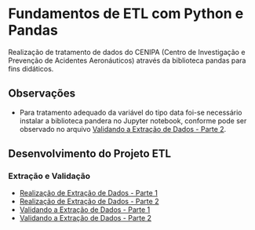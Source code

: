 # Fundamentos de ETL com Python e Pandas
Realização de tratamento de dados do CENIPA (Centro de Investigação e Prevenção de Acidentes Aeronáuticos) através da biblioteca pandas para fins didáticos.

## Observações
* Para tratamento adequado da variável do tipo data foi-se necessário instalar a biblioteca pandera no Jupyter notebook, conforme pode ser observado no arquivo [Validando a Extração de Dados - Parte 2](https://github.com/Edivaldo16/projeto_etl/blob/main/Desenvolvimento/Validação/Validacao_2.ipynb).

## Desenvolvimento do Projeto ETL 

### Extração e Validação 

* [Realização de Extração de Dados - Parte 1](https://github.com/Edivaldo16/projeto_etl/blob/main/Desenvolvimento/Extracao/Extracao_1.ipynb)
* [Realização de Extração de Dados - Parte 2](https://github.com/Edivaldo16/projeto_etl/blob/main/Desenvolvimento/Extracao/Extracao_2.ipynb)
* [Validando a Extração de Dados - Parte 1](https://github.com/Edivaldo16/projeto_etl/blob/main/Desenvolvimento/Validação/Validacao_1.ipynb)
* [Validando a Extração de Dados - Parte 2](https://github.com/Edivaldo16/projeto_etl/blob/main/Desenvolvimento/Validação/Validacao_2.ipynb)

